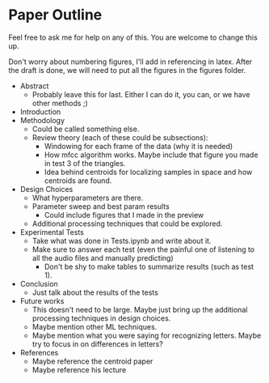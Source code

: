 # Paper Outline
Feel free to ask me for help on any of this. You are welcome to change this up. 

Don't worry about numbering figures, I'll add in referencing in latex. After the draft is done, we will need to put all the figures in the figures folder. 

* Abstract 
    * Probably leave this for last. Either I can do it, you can, or we have other methods ;)
* Introduction
* Methodology
    * Could be called something else.
    * Review theory (each of these could be subsections):
        * Windowing for each frame of the data (why it is needed)
        * How mfcc algorithm works. Maybe include that figure you made in test 3 of the triangles.
        * Idea behind centroids for localizing samples in space and how centroids are found.
* Design Choices
    * What hyperparameters are there.
    * Parameter sweep and best param results
        * Could include figures that I made in the preview
    * Additional processing techniques that could be explored.
* Experimental Tests
    * Take what was done in Tests.ipynb and write about it.
    * Make sure to answer each test (even the painful one of listening to all the audio files and manually predicting)
        * Don't be shy to make tables to summarize results (such as test 1).
* Conclusion
    * Just talk about the results of the tests
* Future works
    * This doesn't need to be large. Maybe just bring up the additional processing techniques in design choices.
    * Maybe mention other ML techniques.
    * Maybe mention what you were saying for recognizing letters. Maybe try to focus in on differences in letters?
* References
    * Maybe reference the centroid paper
    * Maybe reference his lecture

